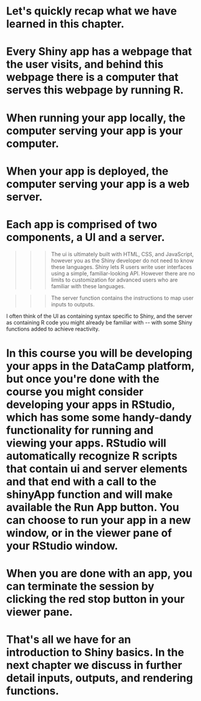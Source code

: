 # Let's quickly recap what we have learned in this chapter.

# Every Shiny app has a webpage that the user visits, and behind this webpage there is a computer that serves this webpage by running R.

# When running your app locally, the computer serving your app is your computer.

# When your app is deployed, the computer serving your app is a web server.

# Each app is comprised of two components, a UI and a server. 

>>> The ui is ultimately built with HTML, CSS, and JavaScript, however you as the Shiny developer do not need to know these languages. Shiny lets R users write user interfaces using a simple, familiar-looking API. However there are no limits to customization for advanced users who are familiar with these languages.

>>> The server function contains the instructions to map user inputs to outputs.

I often think of the UI as containing syntax specific to Shiny, and the server as containing R code you might already be familiar with -- with some Shiny functions added to achieve reactivity.

# In this course you will be developing your apps in the DataCamp platform, but once you're done with the course you might consider developing your apps in RStudio, which has some some handy-dandy functionality for running and viewing your apps. RStudio will automatically recognize R scripts that contain ui and server elements and that end with a call to the shinyApp function and will make available the Run App button. You can choose to run your app in a new window, or in the viewer pane of your RStudio window.

# When you are done with an app, you can terminate the session by clicking the red stop button in your viewer pane.

# That's all we have for an introduction to Shiny basics. In the next chapter we discuss in further detail inputs, outputs, and rendering functions.
